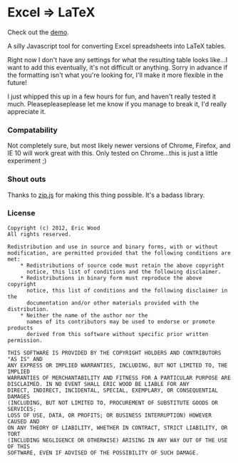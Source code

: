# Excel => LaTeX

Check out the [demo](http://ericwood.org/excel2latex/).

A silly Javascript tool for converting Excel spreadsheets into LaTeX tables.

Right now I don't have any settings for what the resulting table looks like...I want to add this eventually, it's not difficult or anything. Sorry in advance if the formatting isn't what you're looking for, I'll make it more flexible in the future!

I just whipped this up in a few hours for fun, and haven't really tested it much. Pleasepleaseplease let me know if you manage to break it, I'd really appreciate it.

### Compatability

Not completely sure, but most likely newer versions of Chrome, Firefox, and IE 10 will work great with this. Only tested on Chrome...this is just a little experiment ;)

### Shout outs

Thanks to [zip.js](http://gildas-lormeau.github.com/zip.js/">zip.js) for making this thing possible. It's a badass library.

### License

```
Copyright (c) 2012, Eric Wood
All rights reserved.

Redistribution and use in source and binary forms, with or without
modification, are permitted provided that the following conditions are met:
    * Redistributions of source code must retain the above copyright
      notice, this list of conditions and the following disclaimer.
    * Redistributions in binary form must reproduce the above copyright
      notice, this list of conditions and the following disclaimer in the
      documentation and/or other materials provided with the distribution.
    * Neither the name of the author nor the
      names of its contributors may be used to endorse or promote products
      derived from this software without specific prior written permission.

THIS SOFTWARE IS PROVIDED BY THE COPYRIGHT HOLDERS AND CONTRIBUTORS "AS IS" AND
ANY EXPRESS OR IMPLIED WARRANTIES, INCLUDING, BUT NOT LIMITED TO, THE IMPLIED
WARRANTIES OF MERCHANTABILITY AND FITNESS FOR A PARTICULAR PURPOSE ARE
DISCLAIMED. IN NO EVENT SHALL ERIC WOOD BE LIABLE FOR ANY
DIRECT, INDIRECT, INCIDENTAL, SPECIAL, EXEMPLARY, OR CONSEQUENTIAL DAMAGES
(INCLUDING, BUT NOT LIMITED TO, PROCUREMENT OF SUBSTITUTE GOODS OR SERVICES;
LOSS OF USE, DATA, OR PROFITS; OR BUSINESS INTERRUPTION) HOWEVER CAUSED AND
ON ANY THEORY OF LIABILITY, WHETHER IN CONTRACT, STRICT LIABILITY, OR TORT
(INCLUDING NEGLIGENCE OR OTHERWISE) ARISING IN ANY WAY OUT OF THE USE OF THIS
SOFTWARE, EVEN IF ADVISED OF THE POSSIBILITY OF SUCH DAMAGE.
```
